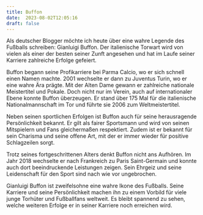 ```yaml
---
title: Buffon
date:  2023-08-02T12:05:16
draft: false
---
```


Als deutscher Blogger möchte ich heute über eine wahre Legende des Fußballs schreiben: Gianluigi Buffon. Der italienische Torwart wird von vielen als einer der besten seiner Zunft angesehen und hat im Laufe seiner Karriere zahlreiche Erfolge gefeiert.

Buffon begann seine Profikarriere bei Parma Calcio, wo er sich schnell einen Namen machte. 2001 wechselte er dann zu Juventus Turin, wo er eine wahre Ära prägte. Mit der Alten Dame gewann er zahlreiche nationale Meistertitel und Pokale. Doch nicht nur im Verein, auch auf internationaler Ebene konnte Buffon überzeugen. Er stand über 175 Mal für die italienische Nationalmannschaft im Tor und führte sie 2006 zum Weltmeistertitel.

Neben seinen sportlichen Erfolgen ist Buffon auch für seine herausragende Persönlichkeit bekannt. Er gilt als fairer Sportsmann und wird von seinen Mitspielern und Fans gleichermaßen respektiert. Zudem ist er bekannt für sein Charisma und seine offene Art, mit der er immer wieder für positive Schlagzeilen sorgt.

Trotz seines fortgeschrittenen Alters denkt Buffon nicht ans Aufhören. Im Jahr 2018 wechselte er nach Frankreich zu Paris Saint-Germain und konnte auch dort beeindruckende Leistungen zeigen. Sein Ehrgeiz und seine Leidenschaft für den Sport sind nach wie vor ungebrochen.

Gianluigi Buffon ist zweifelsohne eine wahre Ikone des Fußballs. Seine Karriere und seine Persönlichkeit machen ihn zu einem Vorbild für viele junge Torhüter und Fußballfans weltweit. Es bleibt spannend zu sehen, welche weiteren Erfolge er in seiner Karriere noch erreichen wird.